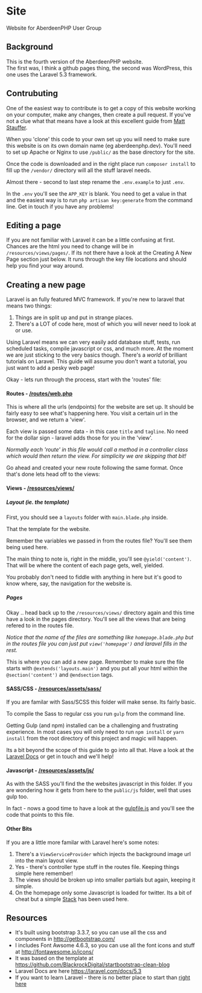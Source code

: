 # Site
Website for AberdeenPHP User Group

## Background
This is the fourth version of the AberdeenPHP website.  
The first was, I think a github pages thing, the second was WordPress, this one uses the Laravel 5.3 framework. 

## Contrubuting
One of the easiest way to contribute is to get a copy of this website working on your computer, make any changes, then create a pull request. 
If you've not a clue what that means have a look at this excellent guide from [Matt Stauffer](https://mattstauffer.co/blog/how-to-contribute-to-an-open-source-github-project-using-your-own-fork).

When you 'clone' this code to your own set up you will need to make sure this website is on its own domain name (eg aberdeenphp.dev). You'll need to set up Apache or Nginx to use `/public/` as the base directory for the site.

Once the code is downloaded and in the right place run `composer install` to fill up the `/vendor/` directory will all the stuff laravel needs.

Almost there - second to last step rename the `.env.example` to just `.env`.

In the `.env` you'll see the `APP_KEY` is blank. You need to get a value in that and the easiest way is to run `php artisan key:generate` from the command line. Get in touch if you have any problems!


## Editing a page
If you are not familiar with Laravel it can be a little confusing at first.
Chances are the html you need to change will be in `/resources/views/pages/`.
If its not there have a look at the Creating A New Page section just below. It runs through the key file locations and should help you find your way around.

## Creating a new page 

Laravel is an fully featured MVC framework. If you're new to laravel that means two things:

1. Things are in split up and put in strange places.
2. There's a LOT of code here, most of which you will never need to look at or use.

Using Laravel means we can very easily add database stuff, tests, run scheduled tasks, compile javascript or css, and much more. 
At the moment we are just sticking to the very basics though. There's a _world_ of brilliant tutorials on Laravel. This guide will assume you don't want a tutorial, you just want to add a pesky web page! 

Okay - lets run through the process, start with the 'routes' file:

#### Routes - [/routes/web.php](/routes/web.php)

This is where all the urls (endpoints) for the website are set up. It should be fairly easy to see what's happening here. You visit a certain url in the browser, and we return a 'view'.

Each view is passed some data - in this case `title` and `tagline`. No need for the dollar sign - laravel adds those for you in the 'view'.

_Normally each 'route' in this file would call a method in a controller class which would then return the view._
_For simplicity we are skipping that bit!_

Go ahead and created your new route following the same format. Once that's done lets head off to the views:

#### Views - [/resources/views/](/resources/views/)

##### Layout (ie. the template)
First, you should see a `layouts` folder with `main.blade.php` inside. 

That the template for the website.

Remember the variables we passed in from the routes file? You'll see them being used here.

The main thing to note is, right in the middle, you'll see `@yield('content')`. That will be where the content of each page gets, well, yielded.  

You probably don't need to fiddle with anything in here but it's good to know where, say, the navigation for the website is.

##### Pages

Okay .. head back up to the `/resources/views/` directory again and this time have a look in the pages directory. You'll see all the views that are being refered to in the routes file.

_Notice that the name of the files are something like `homepage.blade.php` but in the routes file you can just put `view('homepage')` and laravel fills in the rest._

This is where you can add a new page. Remember to make sure the file starts with `@extends('layouts.main')` and you put all your html within the `@section('content')` and `@endsection` tags.

#### SASS/CSS - [/resources/assets/sass/](/resources/assets/sass/)

If you are familar with Sass/SCSS this folder will make sense. Its fairly basic. 

To compile the Sass to regular css you run `gulp` from the command line.

Getting Gulp (and npm) installed can be a challenging and frustrating experience. In most cases you will only need to run `npm install` or `yarn install` from the root directory of this project and magic will happen. 

Its a bit beyond the scope of this guide to go into all that. Have a look at the [Laravel Docs](https://laravel.com/docs/5.3/elixir) or get in touch and we'll help!

#### Javascript - [/resources/assets/js/](/resources/assets/js/)

As with the SASS you'll find the the websites javascript in this folder. If you are wondering how it gets from here to the `public/js` folder, well that uses gulp too.

In fact - nows a good time to have a look at the [gulpfile.js](/gulpfile.js) and you'll see the code that points to this file.


#### Other Bits

If you are a little more familar with Laravel here's some notes:

1. There's a `ViewServiceProvider` which injects the background image url into the main layout view.
2. Yes - there's controller type stuff in the routes file. Keeping things simple here remember!
3. The views should be broken up into smaller partials but again, keeping it simple.
4. On the homepage only some Javascript is loaded for twitter. Its a bit of cheat but a simple [Stack](https://laravel.com/docs/5.3/blade#stacks) has been used here.

## Resources
* It's built using bootstrap 3.3.7, so you can use all the css and components in http://getbootstrap.com/
* I includes Font Awsome 4.6.3, so you can use all the font icons and stuff at http://fontawesome.io/icons/
* It was based on the template at https://github.com/BlackrockDigital/startbootstrap-clean-blog 
* Laravel Docs are here https://laravel.com/docs/5.3
* If you want to learn Laravel - there is no better place to start than [right here](https://laracasts.com/)
